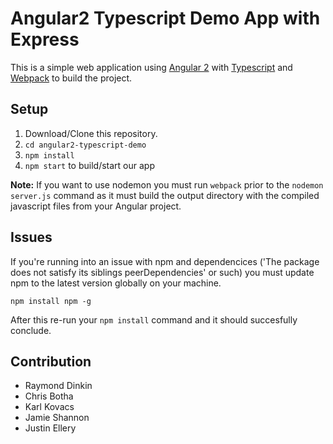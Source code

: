 # Angular2 Typescript Demo App with Express
This is a simple web application using [Angular 2](https://angular.io/) with [Typescript](http://www.typescriptlang.org/) and [Webpack](https://webpack.github.io/) to build the project.


## Setup
1. Download/Clone this repository.
2. `cd angular2-typescript-demo`
3. `npm install`
4. `npm start` to build/start our app

**Note:** If you want to use nodemon you must run `webpack` prior to the `nodemon server.js` command as it must build the output directory with the compiled javascript files from your Angular project.

## Issues
If you're running into an issue with npm and dependencices ('The package does not satisfy its siblings peerDependencies' or such) you must update npm to the latest version globally on your machine.

`npm install npm -g`

After this re-run your `npm install` command and it should succesfully conclude.

## Contribution 
- Raymond Dinkin
- Chris Botha
- Karl Kovacs
- Jamie Shannon
- Justin Ellery
